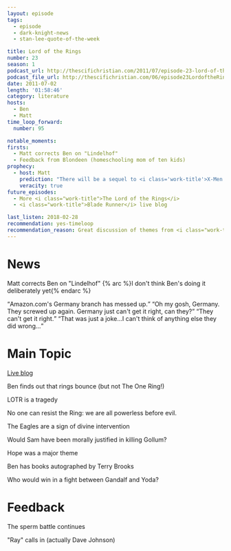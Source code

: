 ```yaml
---
layout: episode
tags:
  - episode
  - dark-knight-news 
  - stan-lee-quote-of-the-week

title: Lord of the Rings
number: 23
season: 1
podcast_url: http://thescifichristian.com/2011/07/episode-23-lord-of-the-rings/
podcast_file_url: http://thescifichristian.com/06/episode23LordoftheRings.mp3
date: 2011-07-02
length: '01:58:46'
category: literature
hosts:
  - Ben
  - Matt
time_loop_forward: 
  number: 95

notable_moments:
firsts: 
  - Matt corrects Ben on "Lindelhof"
  - Feedback from Blondeen (homeschooling mom of ten kids) 
prophecy:
  - host: Matt
    prediction: "There will be a sequel to <i class='work-title'>X-Men: First Class</i>"
    veracity: true
future_episodes: 
  - More <i class="work-title">The Lord of the Rings</i>
  - <i class="work-title">Blade Runner</i> live blog

last_listen: 2018-02-28
recommendation: yes-timeloop
recommendation_reason: Great discussion of themes from <i class="work-title">The Lord of the Rings</i>.
---
```

# News
Matt corrects Ben on "Lindelhof" {% arc %}I don't think Ben's doing it deliberately yet{% endarc %}

<div class="quote">
  <span class="quote-context is-size-6"></span>
  <q class="ben">Amazon.com's Germany branch has messed up.</q>
  <q class="matt">Oh my gosh, Germany. They screwed up again. Germany just can't get it right, can they?</q>
  <q class="ben">They can't get it right.</q>
  <q class="matt">That was just a joke...I can't think of anything else they did wrong...</q>
</div>



# Main Topic
[Live blog](http://thescifichristian.com/2011/07/lord-of-the-rings-watch-a-thon-live-blog/)

Ben finds out that rings bounce (but not The One Ring!) 

LOTR is a tragedy

No one can resist the Ring: we are all powerless before evil. 

The Eagles are a sign of divine intervention

Would Sam have been morally justified in killing Gollum? 

Hope was a major theme

Ben has books autographed by Terry Brooks

Who would win in a fight between Gandalf and Yoda? 



# Feedback
The sperm battle continues

"Ray" calls in (actually Dave Johnson)